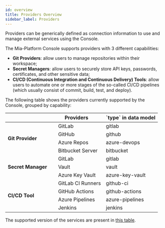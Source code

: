 ```yaml
---
id: overview
title: Providers Overview
sidebar_label: Providers
---
```


Providers can be generically defined as connection information to use and manage external services using the Console.

The Mia-Platform Console supports providers with 3 different capabilities:

* **Git Providers**: allow users to manage repositories within their workspace;
* **Secret Managers**: allow users to securely store API keys, passwords, certificates, and other sensitive data;
* **CI/CD (Continuous Integration and Continuous Delivery) Tools**: allow users to automate one or more stages of the so-called CI/CD pipelines (which usually consist of commit, build, test, and deploy).

The following table shows the providers currently supported by the Console, grouped by capability:

<table>
   <thead>
      <tr>
         <th></th>
         <th><strong>Providers</strong></th>
         <th><strong>`type` in data model</strong></th>
      </tr>
   </thead>
   <tbody>
      <tr>
         <td rowspan="4"><strong>Git Provider</strong></td>
         <td><img src="/img/gitlab.png" width="15" height="15"/> GitLab</td>
         <td>gitlab</td>
      </tr>
      <tr>
         <td><img src="/img/github.png" width="15" height="15"/> GitHub</td>
         <td>github</td>
      </tr>
      <tr>
         <td><img src="/img/azure-repos.png" width="15" height="15"/> Azure Repos</td>
         <td>azure-devops</td>
      </tr>
      <tr>
         <td><img src="/img/bitbucket-server.ico" width="15" height="15"/> Bitbucket Server</td>
         <td>bitbucket</td>
      </tr>
      <tr>
         <td rowspan="3"><strong>Secret Manager</strong></td>
         <td><img src="/img/gitlab.png" width="15" height="15"/> GitLab</td>
         <td>gitlab</td>
      </tr>
      <tr>
         <td><img src="/img/vault.png" width="15" height="15"/> Vault</td>
         <td>vault</td>
      </tr>
      <tr>
         <td><img src="/img/vault.png" width="15" height="15"/> Azure Key Vault</td>
         <td>azure-key-vault</td>
      </tr>
      <tr>
         <td rowspan="4"><strong>CI/CD Tool</strong></td>
         <td><img src="/img/gitlab.png" width="15" height="15"/> GitLab CI Runners</td>
         <td>github-ci</td>
      </tr>
      <tr>
         <td><img src="/img/github.png" width="15" height="15"/> GitHub Actions</td>
         <td>github-actions</td>
      </tr>
      <tr>
         <td><img src="/img/azure-pipelines.png" width="15" height="15"/> Azure Pipelines</td>
         <td>azure-pipelines</td>
      </tr>
      <tr>
         <td><img src="/img/jenkins.png" width="15" height="15"/> Jenkins</td>
         <td>jenkins</td>
      </tr>
   </tbody>
</table>

The supported version of the services are present in [this table](/self_hosted/self_hosted_requirements.md#software-and-hardware-prerequisites).
